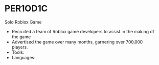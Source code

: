 # PER1OD1C
Solo Roblox Game

- Recruited a team of Roblox game developers to assist in the making of the game
- Advertised the game over many months, garnering over 700,000 players.
- Tools:
- Languages: 
